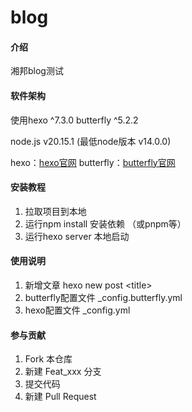 # blog

#### 介绍
湘邦blog测试

#### 软件架构
使用hexo ^7.3.0 butterfly ^5.2.2

node.js v20.15.1 (最低node版本 v14.0.0)


hexo：[hexo官网](https://hexo.io/zh-cn/)
butterfly：[butterfly官网](https://butterfly.js.org/)

#### 安装教程

1.  拉取项目到本地
2.  运行npm install 安装依赖 （或pnpm等）
3.  运行hexo server 本地启动 

#### 使用说明

1. 新增文章 hexo new post \<title\> 
2. butterfly配置文件 _config.butterfly.yml
3. hexo配置文件 _config.yml

#### 参与贡献

1.  Fork 本仓库
2.  新建 Feat_xxx 分支
3.  提交代码
4.  新建 Pull Request


